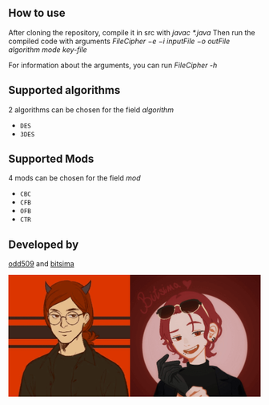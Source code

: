 ## How to use

After cloning the repository, compile it in src with *javac \*.java*
Then run the compiled code with arguments *FileCipher −e −i inputFile −o outFile algorithm mode key-file*

For information about the arguments, you can run *FileCipher -h* 

## Supported algorithms

2 algorithms can be chosen for the field *algorithm*

- `DES`
- `3DES`

## Supported Mods

4 mods can be chosen for the field *mod*

- `CBC`
- `CFB`
- `OFB` 
- `CTR`

## Developed by

[odd509](https://github.com/odd509) and [bitsima](https://github.com/bitsima)

![Semodd](/assets/semodd.png)

